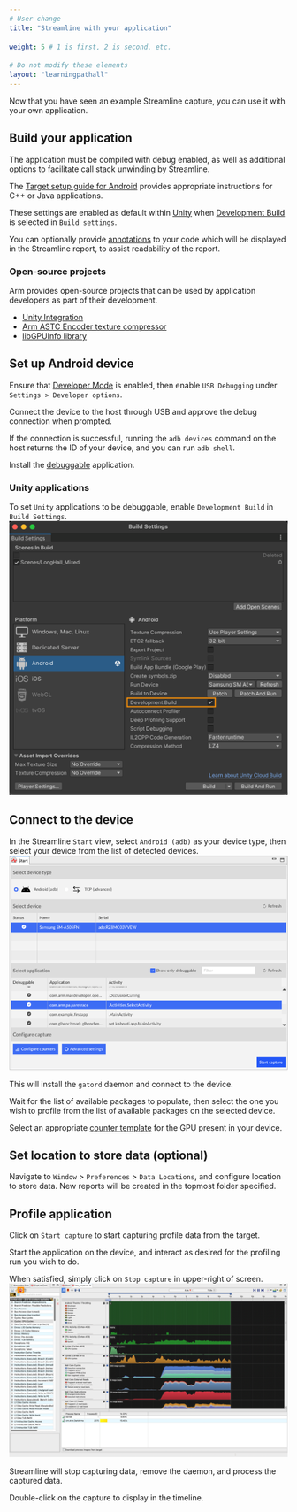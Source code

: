 ```yaml
---
# User change
title: "Streamline with your application"

weight: 5 # 1 is first, 2 is second, etc.

# Do not modify these elements
layout: "learningpathall"
---
```

Now that you have seen an example Streamline capture, you can use it with your own application.

## Build your application

The application must be compiled with debug enabled, as well as additional options to facilitate call stack unwinding by Streamline.

The [Target setup guide for Android](https://developer.arm.com/documentation/101813/latest/Target-Setup/Compile-your-application) provides appropriate instructions for C++ or Java applications.

These settings are enabled as default within [Unity](https://unity.com/) when [Development Build](https://docs.unity3d.com/2021.1/Documentation/Manual/UnityCloudBuildDevelopmentBuilds.html) is selected in `Build settings`.

You can optionally provide [annotations](https://developer.arm.com/documentation/101816/latest/Annotate-your-code/Add-annotations-to-your-code) to your code which will be displayed in the Streamline report, to assist readability of the report.

### Open-source projects

Arm provides open-source projects that can be used by application developers as part of their development.

* [Unity Integration](https://github.com/ARM-software/mobile-studio-integration-for-unity/)
* [Arm ASTC Encoder texture compressor](https://github.com/ARM-software/astc-encoder)
* [libGPUInfo library](https://github.com/ARM-software/libGPUInfo)

## Set up Android device

Ensure that [Developer Mode](https://developer.android.com/studio/debug/dev-options) is enabled, then enable `USB Debugging` under `Settings > Developer options`.

Connect the device to the host through USB and approve the debug connection when prompted.

If the connection is successful, running the `adb devices` command on the host returns the ID of your device, and you can run `adb shell`.

Install the [debuggable](https://developer.android.com/studio/debug) application.

### Unity applications

To set `Unity` applications to be debuggable, enable `Development Build` in `Build Settings`.
![Build Settings #center](images/build_settings.png "Unity Build Settings")

## Connect to the device

In the Streamline `Start` view, select `Android (adb)` as your device type, then select your device from the list of detected devices.
![Connect to device #center](images/start.png "Connect to the device")

This will install the `gatord` daemon and connect to the device.

Wait for the list of available packages to populate, then select the one you wish to profile from the list of available packages on the selected device.

Select an appropriate [counter template](https://developer.arm.com/documentation/101813/latest/Debuggable-application-profiling/Profile-your-application/Choose-a-counter-template) for the GPU present in your device.

## Set location to store data (optional)

Navigate to `Window` > `Preferences` > `Data Locations`, and configure location to store data. New reports will be created in the topmost folder specified.

## Profile application

Click on `Start capture` to start capturing profile data from the target.

Start the application on the device, and interact as desired for the profiling run you wish to do.

When satisfied, simply click on `Stop capture` in upper-right of screen.
![Stop capture #center](images/stop_capture.png "Stop Capture")

Streamline will stop capturing data, remove the daemon, and process the captured data.

Double-click on the capture to display in the timeline.
